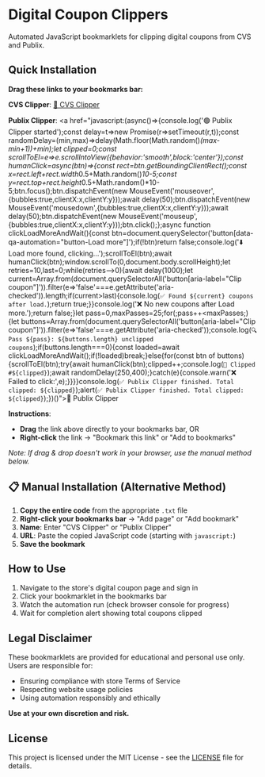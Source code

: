 # Digital Coupon Clippers

Automated JavaScript bookmarklets for clipping digital coupons from CVS and Publix.

## Quick Installation  

**Drag these links to your bookmarks bar:**

**CVS Clipper**: <a href="javascript:(async()=>{const delay=ms=>new Promise(r=>setTimeout(r,ms)),scrollDelay=1000,clipDelay=800;let clipped=0,scrollCount=0;const isAtBottom=()=>(window.innerHeight+window.scrollY)>=document.body.offsetHeight-100;console.log('📜 CVS Clipper started...');while(!isAtBottom()&&scrollCount<50){let coupons=[...document.querySelectorAll('button.coupon-action.button-blue.sc-send-to-card-action')];for(let btn of coupons){if(btn.offsetParent!==null&&!btn.disabled){try{btn.scrollIntoView({behavior:'smooth',block:'center'});btn.click();clipped++;console.log(`🔘 Clipped #${clipped}`);await delay(clipDelay);}catch(e){console.warn('⚠️ Clip failed:',e);}}}scrollCount++;window.scrollBy(0,500);await delay(scrollDelay);console.log(`📍 Scroll ${scrollCount}, at bottom: ${isAtBottom()}`);}console.log(`🎉 Done! Clipped ${clipped} coupons.`);alert(`🎉 Done!\nYou clipped ${clipped} new coupon${clipped===1?'':'s'}.`);})()">📎 CVS Clipper</a>

**Publix Clipper**: <a href="javascript:(async()=>{console.log('🟢 Publix Clipper started');const delay=t=>new Promise(r=>setTimeout(r,t));const randomDelay=(min,max)=>delay(Math.floor(Math.random()*(max-min+1))+min);let clipped=0;const scrollToEl=e=>e.scrollIntoView({behavior:'smooth',block:'center'});const humanClick=async(btn)=>{const rect=btn.getBoundingClientRect();const x=rect.left+rect.width*0.5+Math.random()*10-5;const y=rect.top+rect.height*0.5+Math.random()*10-5;btn.focus();btn.dispatchEvent(new MouseEvent('mouseover',{bubbles:true,clientX:x,clientY:y}));await delay(50);btn.dispatchEvent(new MouseEvent('mousedown',{bubbles:true,clientX:x,clientY:y}));await delay(50);btn.dispatchEvent(new MouseEvent('mouseup',{bubbles:true,clientX:x,clientY:y}));btn.click();};async function clickLoadMoreAndWait(){const btn=document.querySelector('button[data-qa-automation=\"button-Load more\"]');if(!btn)return false;console.log('⬇️ Load more found, clicking...');scrollToEl(btn);await humanClick(btn);window.scrollTo(0,document.body.scrollHeight);let retries=10,last=0;while(retries-->0){await delay(1000);let current=Array.from(document.querySelectorAll('button[aria-label=\"Clip coupon\"]')).filter(e=>'false'===e.getAttribute('aria-checked')).length;if(current>last){console.log(`✅ Found ${current} coupons after load.`);return true;}}console.log('❌ No new coupons after Load more.');return false;}let pass=0,maxPasses=25;for(;pass++<maxPasses;){let buttons=Array.from(document.querySelectorAll('button[aria-label=\"Clip coupon\"]')).filter(e=>'false'===e.getAttribute('aria-checked'));console.log(`🔍 Pass ${pass}: ${buttons.length} unclipped coupons`);if(buttons.length===0){const loaded=await clickLoadMoreAndWait();if(!loaded)break;}else{for(const btn of buttons){scrollToEl(btn);try{await humanClick(btn);clipped++;console.log(`🧾 Clipped #${clipped}`);await randomDelay(250,400);}catch(e){console.warn('❌ Failed to click:',e);}}}}console.log(`✅ Publix Clipper finished. Total clipped: ${clipped}`);alert(`✅ Publix Clipper finished. Total clipped: ${clipped}`);})()">📎 Publix Clipper</a>

**Instructions**: 
- **Drag** the link above directly to your bookmarks bar, OR
- **Right-click** the link → "Bookmark this link" or "Add to bookmarks"

*Note: If drag & drop doesn't work in your browser, use the manual method below.*

## 📋 Manual Installation (Alternative Method)

1. **Copy the entire code** from the appropriate `.txt` file
2. **Right-click your bookmarks bar** → "Add page" or "Add bookmark"
3. **Name**: Enter "CVS Clipper" or "Publix Clipper"
4. **URL**: Paste the copied JavaScript code (starting with `javascript:`)
5. **Save the bookmark**

## How to Use

1. Navigate to the store's digital coupon page and sign in
2. Click your bookmarklet in the bookmarks bar
3. Watch the automation run (check browser console for progress)
4. Wait for completion alert showing total coupons clipped

## Legal Disclaimer

These bookmarklets are provided for educational and personal use only. Users are responsible for:

- Ensuring compliance with store Terms of Service
- Respecting website usage policies  
- Using automation responsibly and ethically

**Use at your own discretion and risk.**

## License

This project is licensed under the MIT License - see the [LICENSE](LICENSE) file for details.